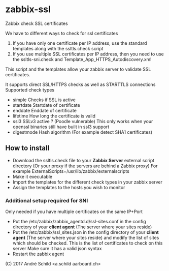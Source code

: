 # zabbix-ssl #
Zabbix check SSL certificates

We have to different ways to check for ssl certificates

1. If you have only one certificate per IP address, use the standard 
   templates along with the ssltls.check script
2. If you use multiple SSL certificates per IP address, then you
   need to use the ssltls-sni.check and Template_App_HTTPS_Autodiscovery.xml

This script and the templates allow your zabbix server
to validate SSL certificates.

It supports direct SSL/HTTPS checks as well as STARTTLS connections
Supported check types
* simple    Checks if SSL is active
* startdate Startdate of certificate
* enddate   Enddate of certificate
* lifetime  How long the certificate is valid
* ssl3      SSLv3 active ? (Poodle vulnerable) 
            This only works when your openssl binaries still have built in ssl3 support
* digestmode Hash algorithm (For example detect SHA1 certificates)

## How to install ##
* Download the ssltls.check file to your **Zabbix Server**
  external script directory (Or your proxy if the servers are behind a Zabbix proxy)
  For example ExternalScripts=/usr/lib/zabbix/externalscripts
* Make it executable
* Import the templates for the different check types in your zabbix server
* Assign the templates to the hosts you wish to monitor

### Additional setup required for SNI ###
Only needed if you have multiple certificates on the same IP+Port

* Put the /etc/zabbix/zabbix_agentd.d/ssl-sites.conf in the config directory
  of your **client agent** (The server where your sites reside)
* Put the /etc/zabbix/ssl_sites.json in the config directory
  of your **client agent** (The server where your sites reside)
  and modify the list of sites which should be checked.
  This is the list of certificates to check on this server
  Make sure it has a valid json syntax
* Restart the zabbix agent


(C) 2017 André Schild <a.schild aarboard.ch>

